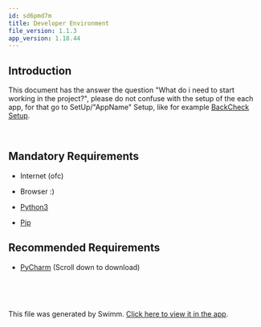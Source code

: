 ```yaml
---
id: sd6pmd7m
title: Developer Environment
file_version: 1.1.3
app_version: 1.18.44
---
```


## Introduction

This document has the answer the question "What do i need to start working in the project?", please do not confuse with the setup of the each app, for that go to SetUp/"AppName" Setup, like for example [BackCheck Setup](backcheck-setup.feo57zi9.sw.md).

<br/>

## Mandatory Requirements

*   Internet (ofc)

*   Browser :)

*   [Python3](https://www.python.org/downloads/)

*   [Pip](https://pip.pypa.io/en/stable/installation/)

## Recommended Requirements

*   [PyCharm](https://www.jetbrains.com/pycharm/download/?section=linux) (Scroll down to download)

    <br/>

<br/>

This file was generated by Swimm. [Click here to view it in the app](https://app.swimm.io/repos/Z2l0aHViJTNBJTNBQ2hlY2tVUCUzQSUzQUJhbHllZXQx/docs/sd6pmd7m).
